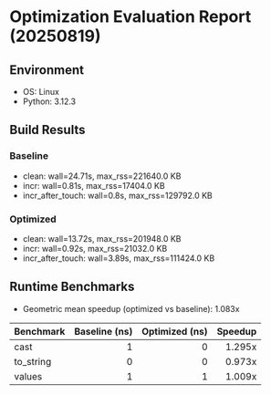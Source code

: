 # Optimization Evaluation Report (20250819)

## Environment
- OS: Linux
- Python: 3.12.3

## Build Results
### Baseline
- clean: wall=24.71s, max_rss=221640.0 KB
- incr: wall=0.81s, max_rss=17404.0 KB
- incr_after_touch: wall=0.8s, max_rss=129792.0 KB

### Optimized
- clean: wall=13.72s, max_rss=201948.0 KB
- incr: wall=0.92s, max_rss=21032.0 KB
- incr_after_touch: wall=3.89s, max_rss=111424.0 KB

## Runtime Benchmarks
- Geometric mean speedup (optimized vs baseline): 1.083x

| Benchmark | Baseline (ns) | Optimized (ns) | Speedup |
|---|---:|---:|---:|
| cast | 1 | 0 | 1.295x |
| to_string | 0 | 0 | 0.973x |
| values | 1 | 1 | 1.009x |